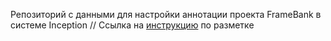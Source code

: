 Репозиторий с данными для настройки аннотации проекта FrameBank в системе Inception //
Ссылка на [инструкцию]([(https://docs.google.com/document/d/1x9B_QcFDOtDZ-A5qHmFTHbaGCBtdO5_XGz2dgzEF0xg/edit?usp=sharing)]) по разметке
